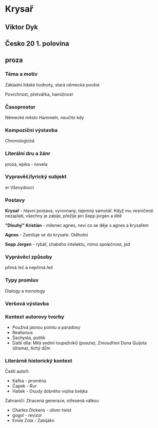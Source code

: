 # Krysař
## Viktor Dyk
## Česko 20 1. polovina 
## proza

### Téma a motiv
Základní lidské hodnoty, stará německá pověst

Povrchnost, přetvářka, hamižnost
### Časoprostor
Německé město Hammeln, neučito kdy
### Kompoziční výstavba
Chronologická
### Literální dru a žánr
proza, epika - novela
### Vypravěč/lyrický subjekt
er Vševydoucí
### Postavy
**Krysař** - hlavní postava, vyrovnaný, tajemný samotář. Když mu vesničené nezaplatí, všechny je zabije, přežije jen Sepp jorgen a dítě

**"Dlouhý" Kristián** - milenec agnes, neví co se děje s agnes a krysařem

**Agnes** - Zamiluje se do krysaře. Otěhotní

**Sepp Jorgen** - rybář, chabého intelektu, mimo společnost, jed 
### Vyprávěcí způsoby
přímá řeč a nepřímá řeč
### Typy promluv
Dialogy a monology
### Veršová výstavba

### Kontext autorovy tvorby
* Používá jasnou pointu a paradoxy
* Realismus
* Šachysta, politik
* Další díla: Milá sedmi loupežníků (poezie), Zmoudření Dona Quijota (drama), tichý dům
### Literárně historický kontext
Čeští autoři:
* Kafka - proměna
* Čapek - Rur
* Hašek - Osudy dobrého vojína švéjka

Zahraničí: Ztracená generace, otřesená válkou
* Charles Dickens - oliver twist
* gogol - revizor
* Emile Zola - Zabijákn
